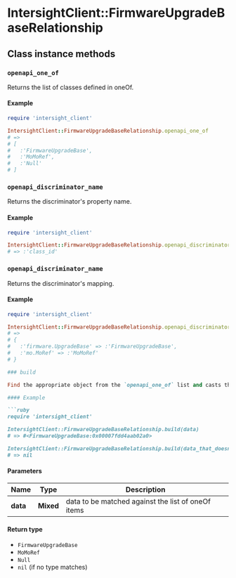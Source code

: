 # IntersightClient::FirmwareUpgradeBaseRelationship

## Class instance methods

### `openapi_one_of`

Returns the list of classes defined in oneOf.

#### Example

```ruby
require 'intersight_client'

IntersightClient::FirmwareUpgradeBaseRelationship.openapi_one_of
# =>
# [
#   :'FirmwareUpgradeBase',
#   :'MoMoRef',
#   :'Null'
# ]
```

### `openapi_discriminator_name`

Returns the discriminator's property name.

#### Example

```ruby
require 'intersight_client'

IntersightClient::FirmwareUpgradeBaseRelationship.openapi_discriminator_name
# => :'class_id'
```

### `openapi_discriminator_name`

Returns the discriminator's mapping.

#### Example

```ruby
require 'intersight_client'

IntersightClient::FirmwareUpgradeBaseRelationship.openapi_discriminator_mapping
# =>
# {
#   :'firmware.UpgradeBase' => :'FirmwareUpgradeBase',
#   :'mo.MoRef' => :'MoMoRef'
# }

### build

Find the appropriate object from the `openapi_one_of` list and casts the data into it.

#### Example

```ruby
require 'intersight_client'

IntersightClient::FirmwareUpgradeBaseRelationship.build(data)
# => #<FirmwareUpgradeBase:0x00007fdd4aab02a0>

IntersightClient::FirmwareUpgradeBaseRelationship.build(data_that_doesnt_match)
# => nil
```

#### Parameters

| Name | Type | Description |
| ---- | ---- | ----------- |
| **data** | **Mixed** | data to be matched against the list of oneOf items |

#### Return type

- `FirmwareUpgradeBase`
- `MoMoRef`
- `Null`
- `nil` (if no type matches)

